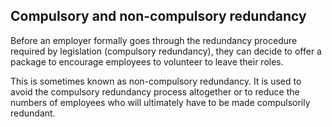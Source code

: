 ##  Compulsory and non-compulsory redundancy

Before an employer formally goes through the redundancy procedure required by
legislation (compulsory redundancy), they can decide to offer a package to
encourage employees to volunteer to leave their roles.

This is sometimes known as non-compulsory redundancy. It is used to avoid the
compulsory redundancy process altogether or to reduce the numbers of employees
who will ultimately have to be made compulsorily redundant.
